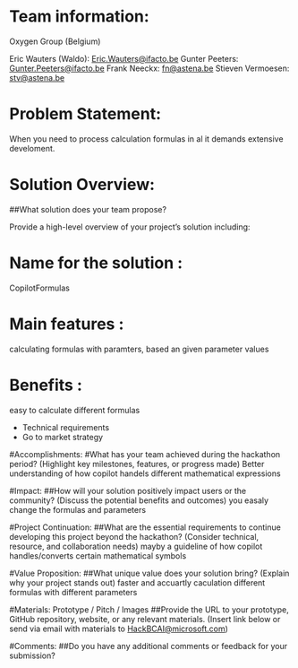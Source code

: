 
# Team information:  
Oxygen Group (Belgium)

Eric Wauters (Waldo): Eric.Wauters@ifacto.be
Gunter Peeters: Gunter.Peeters@ifacto.be
Frank Neeckx: fn@astena.be
Stieven Vermoesen: stv@astena.be

# Problem Statement: 
When you need to process calculation formulas in al it demands extensive develoment.

# Solution Overview: 
##What solution does your team propose? 
 
Provide a high-level overview of your project’s solution including: 
# Name for the solution :
CopilotFormulas
 
# Main features :
calculating formulas with paramters, based an given parameter values
  
# Benefits :
easy to calculate different formulas

* Technical requirements 
* Go to market strategy 
 

#Accomplishments: 
#What has your team achieved during the hackathon period? 
(Highlight key milestones, features, or progress made) 
Better understanding of how copilot handels different mathematical expressions

#Impact: 
##How will your solution positively impact users or the community? 
(Discuss the potential benefits and outcomes) 
you easaly change the formulas and parameters
 

#Project Continuation: 
##What are the essential requirements to continue developing this project beyond the hackathon? 
(Consider technical, resource, and collaboration needs) 
mayby a guideline of how copilot handles/converts certain mathematical symbols

#Value Proposition: 
##What unique value does your solution bring? 
(Explain why your project stands out) 
faster and accuartly caculation different formulas with different parameters 

#Materials: Prototype / Pitch / Images 
##Provide the URL to your prototype, GitHub repository, website, or any relevant materials. 
(Insert link below or send via email with materials to HackBCAI@microsoft.com) 
 

#Comments: 
##Do you have any additional comments or feedback for your submission? 

